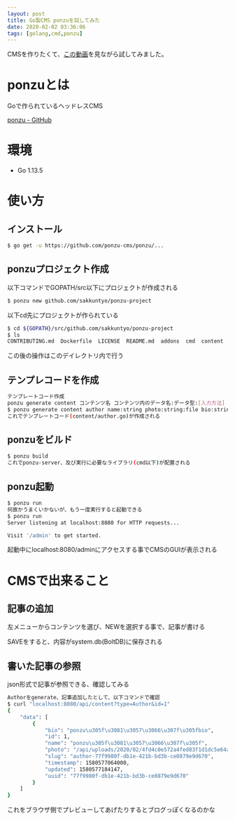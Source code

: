 ```yaml
---
layout: post
title: Go製CMS ponzuを試してみた
date: 2020-02-02 03:36:06
tags: [golang,cmd,ponzu]
---
```


CMSを作りたくて、[この動画](https://www.youtube.com/watch?v=T_1ncPoLgrg)を見ながら試してみました。

# ponzuとは

Goで作られているヘッドレスCMS

[ponzu - GitHub](https://github.com/ponzu-cms/ponzu)

# 環境

- Go 1.13.5

# 使い方

## インストール

```bash
$ go get -u https://github.com/ponzu-cms/ponzu/...
```

## ponzuプロジェクト作成

以下コマンドでGOPATH/src以下にプロジェクトが作成される

```bash
$ ponzu new github.com/sakkuntyo/ponzu-project
```

以下cd先にプロジェクトが作られている

```bash
$ cd ${GOPATH}/src/github.com/sakkuntyo/ponzu-project
$ ls
CONTRIBUTING.md  Dockerfile  LICENSE  README.md  addons  cmd  content  deployment  docs  examples  ponzu-banner.png
```

この後の操作はこのデイレクトリ内で行う

## テンプレコードを作成

```bash
テンプレートコード作成
ponzu generate content コンテンツ名 コンテンツ内のデータ名:データ型:[入力方法] [コンテンツ内のデータ名:データ型:[入力方法]] ..
$ ponzu generate content author name:string photo:string:file bio:string:richtext
これでテンプレートコード(content/author.go)が作成される
```

## ponzuをビルド

```bash
$ ponzu build
これでponzu-server、及び実行に必要なライブラリ(cmd以下)が配置される
```

## ponzu起動

```bash
$ ponzu run
何故かうまくいかないが、もう一度実行すると起動できる
$ ponzu run
Server listening at localhost:8080 for HTTP requests...

Visit '/admin' to get started.
```

起動中にlocalhost:8080/adminにアクセスする事でCMSのGUIが表示される

# CMSで出来ること

## 記事の追加

左メニューからコンテンツを選び、NEWを選択する事で、記事が書ける

SAVEをすると、内容がsystem.db(BoltDB)に保存される

## 書いた記事の参照

json形式で記事が参照できる、確認してみる

```bash
Authorをgenerate、記事追加したとして、以下コマンドで確認
$ curl "localhost:8080/api/content?type=Author&id=1"
{
    "data": [
        {
            "bio": "ponzu\u305f\u3081\u3057\u3066\u307f\u305fbio",
            "id": 1,
            "name": "ponzu\u305f\u3081\u3057\u3066\u307f\u305f",
            "photo": "/api/uploads/2020/02/4fd4c0e572a4fed83f1d1dc5e64a2ab8600.jpg",
            "slug": "author-77f9980f-db1e-421b-bd3b-ce0879e9d670",
            "timestamp": 1580577064000,
            "updated": 1580577184147,
            "uuid": "77f9980f-db1e-421b-bd3b-ce0879e9d670"
        }
    ]
}
```

これをブラウザ側でプレビューしてあげたりするとブログっぽくなるのかな


